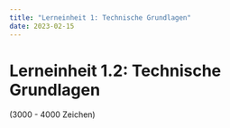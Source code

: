 ```yaml
---
title: "Lerneinheit 1: Technische Grundlagen"
date: 2023-02-15
---
```

# Lerneinheit 1.2: Technische Grundlagen

(3000 - 4000 Zeichen)


